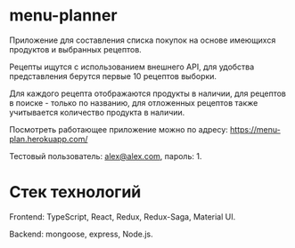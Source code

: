 # menu-planner
Приложение для составления списка покупок на основе имеющихся продуктов и выбранных рецептов.

Рецепты ищутся с использованием внешнего API, для удобства представления берутся первые 10 рецептов выборки.

Для каждого рецепта отображаются продукты в наличии, для рецептов в поиске - только по названию, для отложенных рецептов также учитывается количество продукта в наличии.

Посмотреть работающее приложение можно по адресу: https://menu-plan.herokuapp.com/

Тестовый пользователь: alex@alex.com, пароль: 1.

# Стек технологий
Frontend: TypeScript, React, Redux, Redux-Saga, Material UI.

Backend: mongoose, express, Node.js.
